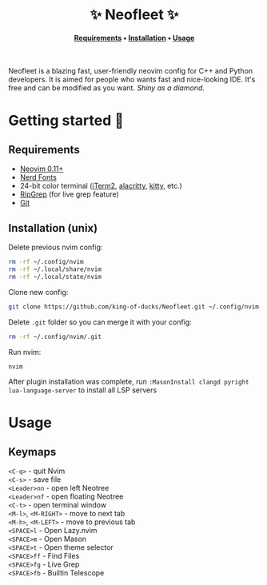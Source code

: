 <!--div id="user-content-toc">
  <ul align="center" style="list-style: none;">
    <summary>
      <h1>✨ Neofleet ✨</h1>
    </summary>
  </ul>
</div>-->
<h1 align=center>✨ Neofleet ✨</h1>
<h4 align=center>
  
[Requirements](#requirements) • [Installation](#installation-unix) • [Usage](#usage)
</h4><br>

Neofleet is a blazing fast, user-friendly neovim config for C++ and Python developers. It is aimed for people who wants fast and nice-looking IDE. It's free and can be modified as you want. *Shiny as a diamond.*

# Getting started 🚀

## Requirements
* [Neovim 0.11+](https://neovim.io/)
* [Nerd Fonts](https://nerdfonts.com)
* 24-bit color terminal ([iTerm2](https://iterm2.com), [alacritty](https://alacritty.org), [kitty](https://github.com/kovidgoyal/kitty), etc.)
* [RipGrep](https://github.com/BurntSushi/ripgrep) (for live grep feature)
* [Git](https://git-scm.com)

## Installation (unix)
Delete previous nvim config:
```bash
rm -rf ~/.config/nvim
rm -rf ~/.local/share/nvim
rm -rf ~/.local/state/nvim
```

Clone new config:
```bash
git clone https://github.com/king-of-ducks/Neofleet.git ~/.config/nvim
```

Delete `.git` folder so you can merge it with your config:
```bash
rm -rf ~/.config/nvim/.git
```

Run nvim:
```bash
nvim
```

After plugin installation was complete, run `:MasonInstall clangd pyright lua-language-server` to install all LSP servers<br>

# Usage
## Keymaps
`<C-q>` - quit Nvim<br>
`<C-s>` - save file<br>
`<Leader>nn` - open left Neotree<br>
`<Leader>nf` - open floating Neotree<br>
`<C-t>` - open terminal window<br>
`<M-l>`, `<M-RIGHT>` - move to next tab<br>
`<M-h>`, `<M-LEFT>` - move to previous tab<br>
`<SPACE>l` - Open Lazy.nvim<br>
`<SPACE>m` - Open Mason<br>
`<SPACE>t` - Open theme selector<br>
`<SPACE>ff` - Find Files<br>
`<SPACE>fg` - Live Grep<br>
`<SPACE>fb` - Builtin Telescope<br>

